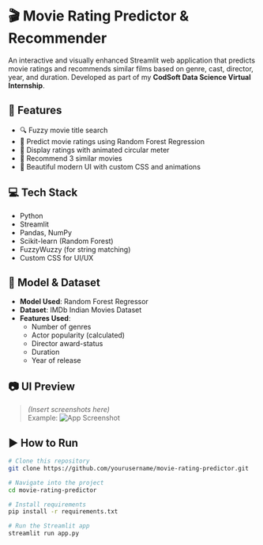 # 🎬 Movie Rating Predictor & Recommender

An interactive and visually enhanced Streamlit web application that predicts movie ratings and recommends similar films based on genre, cast, director, year, and duration. Developed as part of my **CodSoft Data Science Virtual Internship**.

## 🚀 Features

- 🔍 Fuzzy movie title search
- 🎯 Predict movie ratings using Random Forest Regression
- 🌟 Display ratings with animated circular meter
- 🎥 Recommend 3 similar movies
- 🎨 Beautiful modern UI with custom CSS and animations

## 💻 Tech Stack

- Python
- Streamlit
- Pandas, NumPy
- Scikit-learn (Random Forest)
- FuzzyWuzzy (for string matching)
- Custom CSS for UI/UX

## 🧠 Model & Dataset

- **Model Used**: Random Forest Regressor
- **Dataset**: IMDb Indian Movies Dataset  
- **Features Used**:  
  - Number of genres  
  - Actor popularity (calculated)  
  - Director award-status  
  - Duration  
  - Year of release

## 📷 UI Preview

> *(Insert screenshots here)*  
> Example:
> ![App Screenshot](screenshots/movie_app.png)

## ▶️ How to Run

```bash
# Clone this repository
git clone https://github.com/yourusername/movie-rating-predictor.git

# Navigate into the project
cd movie-rating-predictor

# Install requirements
pip install -r requirements.txt

# Run the Streamlit app
streamlit run app.py
